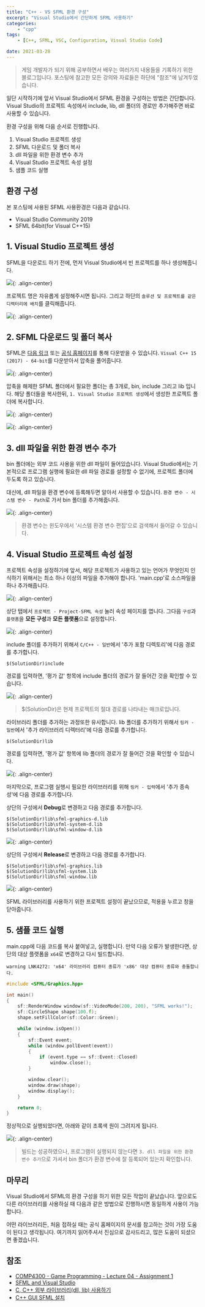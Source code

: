 ```yaml
---
title: "C++ - VS SFML 환경 구성"
excerpt: "Visual Studio에서 간단하게 SFML 사용하기"
categories:
    - "cpp"
tags:
    - [C++, SFML, VSC, Configuration, Visual Studio Code]

date: 2021-03-28
---
```


> 게임 개발자가 되기 위해 공부하면서 배우는 여러가지 내용들을 기록하기 위한 블로그입니다. 포스팅에 참고한 모든 강의와 자료들은 하단에 "참조"에 남겨두었습니다.

일단 시작하기에 앞서 Visual Studio에서 SFML 환경을 구성하는 방법은 간단합니다. Visual Studio의 프로젝트 속성에서 include, lib, dll 폴더의 경로만 추가해주면 바로사용할 수 있습니다.

환경 구성을 위해 다음 순서로 진행합니다.

1. Visual Studio 프로젝트 생성
2. SFML 다운로드 및 폴더 복사
3. dll 파일을 위한 환경 변수 추가
4. Visual Studio 프로젝트 속성 설정
5. 샘플 코드 실행

## 환경 구성

본 포스팅에 사용된 SFML 사용환경은 다음과 같습니다.

- Visual Studio Community 2019 
- SFML 64bit(for Visual C++15)

## 1. Visual Studio 프로젝트 생성

SFML을 다운로드 하기 전에, 먼저 Visual Studio에서 빈 프로젝트를 하나 생성해줍니다. 

![](/assets/2022-03-28-cpp-SFML%20Install/01%20create%20new%20empty%20project.png){: .align-center}

프로젝트 명은 자유롭게 설정해주시면 됩니다. 그리고 하단의 ```솔루션 및 프로젝트를 같은 디렉터리에 배치```를 클릭해줍니다.

![](/assets/2022-03-28-cpp-SFML%20Install/02%20set%20project%20name.png){: .align-center}


## 2. SFML 다운로드 및 폴더 복사

SFML은 [다음 링크](https://www.sfml-dev.org/download.php) 또는 [공식 홈페이지](https://www.sfml-dev.org/index.php)를 통해 다운받을 수 있습니다. ```Visual C++ 15 (2017) - 64-bit```를 다운받아서 압축을 풀어줍니다.

![](/assets/2022-03-28-cpp-SFML%20Install/03%20download%20sfml.png){: .align-center}

압축을 해제한 SFML 폴더에서 필요한 폴더는 총 3개로, bin, include 그리고 lib 입니다. 해당 폴더들을 복사한뒤, ```1. Visual Studio 프로젝트 생성```에서 생성한 프로젝트 폴더에 복사합니다.

![](/assets/2022-03-28-cpp-SFML%20Install/04%20sfml%20directory%20overview.png){: .align-center}

![](/assets/2022-03-28-cpp-SFML%20Install/05%20copy%20sfml%20library%20into%20project%20directory.png){: .align-center}


## 3. dll 파일을 위한 환경 변수 추가

bin 폴더에는 외부 코드 사용을 위한 dll 파일이 들어있습니다. Visual Studio에서는 기본적으로 프로그램 실행에 필요한 dll 파일 경로를 설정할 수 없기에, 프로젝트 폴더에 두도록 하고 있습니다.

대신에, dll 파일을 환경 변수에 등록해두면 알아서 사용할 수 있습니다. ```환경 변수 - 시스템 변수 - Path```로 가서 bin 폴더를 추가해줍니다.

![](/assets/2022-03-28-cpp-SFML%20Install/06%20set%20enviroment%20variables.png){: .align-center}

> 환경 변수는 윈도우에서 '시스템 환경 변수 편집'으로 검색해서 들어갈 수 있습니다.

## 4. Visual Studio 프로젝트 속성 설정

프로젝트 속성을 설정하기에 앞서, 해당 프로젝트가 사용하고 있는 언어가 무엇인지 인식하기 위해서는 최소 하나 이상의 파일을 추가해야 합니다. 'main.cpp'로 소스파일을 하나 추가해줍니다.

![](/assets/2022-03-28-cpp-SFML%20Install/07%20create%20new%20cpp%20file.png){: .align-center}

상단 탭에서 ```프로젝트 - Project-SFML 속성``` 눌러 속성 페이지를 엽니다. 그다음 ```구성```과 ```플랫폼```을 **모든 구성**과 **모든 플랫폼**으로 설정합니다.

![](/assets/2022-03-28-cpp-SFML%20Install/08%20set%20configuration%20and%20target%20platform.png){: .align-center}

include 폴더를 추가하기 위해서 ```C/C++ - 일반```에서 '추가 포함 디렉토리'에 다음 경로를 추가합니다.

```console
$(SolutionDir)include
```

경로를 입력하면, '평가 값' 항목에 include 폴더의 경로가 잘 들어간 것을 확인할 수 있습니다.

![](/assets/2022-03-28-cpp-SFML%20Install/09%20additional%20include%20directory.png){: .align-center}

> $(SolutionDir)은 현제 프로젝트의 절대 경로를 나타내는 매크로입니다.

라이브러리 폴더를 추가하는 과정또한 유사합니다. lib 폴더를 추가하기 위해서 ```링커 - 일반```에서 '추가 라이브러리 디렉터리'에 다음 경로를 추가합니다.

```console
$(SolutionDir)lib
```

경로를 입력하면, '평가 값' 항목에 lib 폴더의 경로가 잘 들어간 것을 확인할 수 있습니다.

![](/assets/2022-03-28-cpp-SFML%20Install/10%20additional%20library%20directory.png){: .align-center}

마지막으로, 프로그램 실행시 필요한 라이브러리를 위해 ```링커 - 입력```에서 '추가 종속성'에 다음 경로를 추가합니다. 

상단의 구성에서 **Debug**로 변경하고 다음 경로를 추가합니다.

```console
$(SolutionDir)lib\sfml-graphics-d.lib
$(SolutionDir)lib\sfml-system-d.lib
$(SolutionDir)lib\sfml-window-d.lib
```

![](/assets/2022-03-28-cpp-SFML%20Install/11%20debug%20additional%20dependency.png){: .align-center}

상단의 구성에서 **Release**로 변경하고 다음 경로를 추가합니다.

```console
$(SolutionDir)lib\sfml-graphics.lib
$(SolutionDir)lib\sfml-system.lib
$(SolutionDir)lib\sfml-window.lib
```

![](/assets/2022-03-28-cpp-SFML%20Install/11%20release%20additional%20dependency.png){: .align-center}

SFML 라이브러리를 사용하기 위한 프로젝트 설정이 끝났으므로, 적용을 누르고 창을 닫아줍니다. 

## 5. 샘플 코드 실행

main.cpp에 다음 코드를 복사 붙여넣고, 실행합니다. 만약 다음 오류가 발생한다면, 상단의 대상 플랫폼을 ```x64```로 변경하고 다시 빌드합니다.

```console
warning LNK4272: 'x64' 라이브러리 컴퓨터 종류가 'x86' 대상 컴퓨터 종류와 충돌합니다.
```

```cpp
#include <SFML/Graphics.hpp>

int main()
{
    sf::RenderWindow window(sf::VideoMode(200, 200), "SFML works!");
    sf::CircleShape shape(100.f);
    shape.setFillColor(sf::Color::Green);

    while (window.isOpen())
    {
        sf::Event event;
        while (window.pollEvent(event))
        {
            if (event.type == sf::Event::Closed)
                window.close();
        }

        window.clear();
        window.draw(shape);
        window.display();
    }

    return 0;
}
```

정상적으로 실행되었다면, 아래와 같이 초록색 원이 그려지게 됩니다. 

![](/assets/2022-03-28-cpp-SFML%20Install/12%20run%20sample%20code%20and%20finished%20all%20parts.png){: .align-center}

> 빌드는 성공하였으나, 프로그램이 실행되지 않는다면 ```3. dll 파일을 위한 환경 변수 추가```으로 가셔서 bin 폴더가 환경 변수에 잘 등록되어 있는지 확인합니다.

## 마무리

Visual Studio에서 SFML의 환경 구성을 하기 위한 모든 작업이 끝났습니다. 앞으로도 다른 라이브러리를 사용하실 때 다음과 같은 방법으로 진행하시면 동일하게 사용이 가능합니다.

어떤 라이브러리든, 처음 접하실 때는 공식 홈페이지의 문서를 참고하는 것이 가장 도움이 된다고 생각됩니다. 여기까지 읽어주셔서 진심으로 감사드리고, 많은 도움이 되셨으면 좋겠습니다. 

## 참조

- [COMP4300 - Game Programming - Lecture 04 - Assignment 1](https://www.youtube.com/watch?v=I6LQ9igO-ZE&list=PL_xRyXins848jkwC9Coy7B4N5XTOnQZzz&index=4)
- [SFML and Visual Studio](https://www.sfml-dev.org/tutorials/2.5/start-vc.php)
- [C, C++ 외부 라이브러리(dll, lib) 사용하기](https://wnsgml972.github.io/setting/2018/11/01/dll_lib/)
- [C++ GUI SFML 설치](https://manufacture.tistory.com/6)